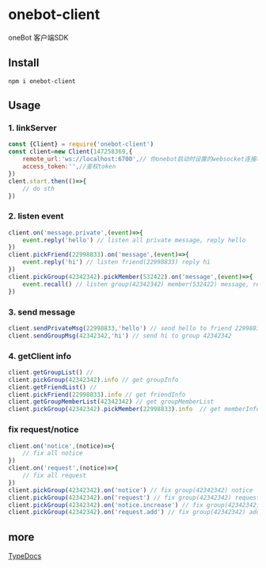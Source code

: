 # onebot-client
oneBot 客户端SDK
## Install
```shell
npm i onebot-client
```
## Usage
### 1. linkServer
```javascript
const {Client} = require('onebot-client')
const client=new Client(147258369,{
    remote_url:'ws://localhost:6700',// 你onebot启动时设置的websocket连接地址
    access_token:'',//鉴权token
})
clent.start.then(()=>{
    // do sth
})
```
### 2. listen event
```javascript
client.on('message.private',(event)=>{
    event.reply('hello') // listen all private message, reply hello
})
client.pickFriend(22998833).on('message',(event)=>{
    event.reply('hi') // listen friend(22998833) reply hi
})
client.pickGroup(42342342).pickMember(532422).on('message',(event)=>{
    event.recall() // listen group(42342342) member(532422) message, recall that
})
```
### 3. send message
```javascript
client.sendPrivateMsg(22998833,'hello') // send hello to friend 22998833
client.sendGroupMsg(42342342,'hi') // send hi to group 42342342
```
### 4. getClient info
```javascript
client.getGroupList() // 
client.pickGroup(42342342).info // get groupInfo
client.getFriendList() //
client.pickFriend(22998833).info // get friendInfo
client.getGroupMemberList(42342342) // get groupMemberList
client.pickGroup(42342342).pickMember(22998833).info  // get memberInfo
```
### fix request/notice
```javascript
client.on('notice',(notice)=>{
    // fix all notice
})
client.on('request',(notice)=>{
    // fix all request
})
client.pickGroup(42342342).on('notice') // fix group(42342342) notice
client.pickGroup(42342342).on('request') // fix group(42342342) request
client.pickGroup(42342342).on('notice.increase') // fix group(42342342) increase notice
client.pickGroup(42342342).on('request.add') // fix group(42342342) add request
```
## more 
[TypeDocs](/docs)